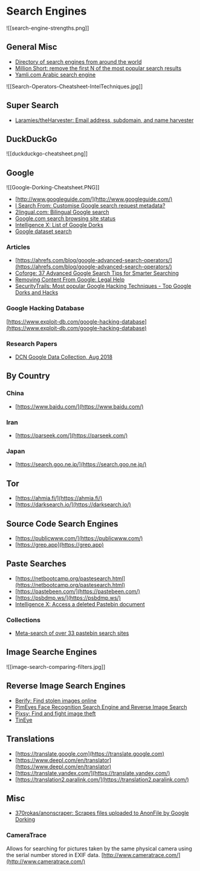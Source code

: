 # Search Engines
![[search-engine-strengths.png]]

## General Misc
* [Directory of search engines from around the world](https://www.searchenginelinks.co.uk/)
* [Million Short: remove the first N of the most popular search results](https://millionshort.com/)
* [Yamli.com Arabic search engine](https://www.yamli.com/)

![[Search-Operators-Cheatsheet-IntelTechniques.jpg]]

## Super Search
* [Laramies/theHarvester: Email address, subdomain, and name harvester](https://github.com/laramies/theHarvester)

## DuckDuckGo
![[duckduckgo-cheatsheet.png]]

## Google
![[Google-Dorking-Cheatsheet.PNG]]

* [http://www.googleguide.com/](http://www.googleguide.com/)
* [I Search From: Customise Google search request metadata?](http://isearchfrom.com/)
* [2lingual.com: Bilingual Google search](https://2lingual.com/)
* [Google.com search browsing site status](https://transparencyreport.google.com/safe-browsing/search)
* [Intelligence X: List of Google Dorks](https://intelx.io/dorks)
* [Google dataset search](https://datasetsearch.research.google.com/)

### Articles
* [https://ahrefs.com/blog/google-advanced-search-operators/](https://ahrefs.com/blog/google-advanced-search-operators/)
* [Coforge: 37 Advanced Google Search Tips for Smarter Searching](https://web.archive.org/web/20210430171224/https://www.coforge.com/blog/advanced-google-search-tips)
* [Removing Content From Google: Legal Help](https://support.google.com/legal/troubleshooter/1114905)
* [SecurityTrails: Most popular Google Hacking Techniques - Top Google Dorks and Hacks](https://securitytrails.com/blog/google-hacking-techniques)

### Google Hacking Database
[https://www.exploit-db.com/google-hacking-database](https://www.exploit-db.com/google-hacking-database)

### Research Papers
* [DCN Google Data Collection, Aug 2018](https://digitalcontentnext.org/wp-content/uploads/2018/08/DCN-Google-Data-Collection-Paper.pdf)

## By Country
### China
* [https://www.baidu.com/](https://www.baidu.com/)

### Iran
* [https://parseek.com/](https://parseek.com/)

### Japan
* [https://search.goo.ne.jp/](https://search.goo.ne.jp/)

## Tor
* [https://ahmia.fi/](https://ahmia.fi/)
* [https://darksearch.io/](https://darksearch.io/)

## Source Code Search Engines
* [https://publicwww.com/](https://publicwww.com/)
* [https://grep.app](https://grep.app)

## Paste Searches
* [https://netbootcamp.org/pastesearch.html](https://netbootcamp.org/pastesearch.html)
* [https://pastebeen.com/](https://pastebeen.com/)
* [https://psbdmp.ws/](https://psbdmp.ws/)
* [Intelligence X: Access a deleted Pastebin document](https://intelx.io/dorks)

### Collections
* [Meta-search of over 33 pastebin search sites](https://pastebin.ga/)

## Image Searche Engines
![[image-search-comparing-filters.jpg]]

## Reverse Image Search Engines
* [Berify: Find stolen images online](https://berify.com/)
* [PimEyes Face Recognition Search Engine and Reverse Image Search](https://pimeyes.com/en)
* [Pixsy: Find and fight image theft](https://www.pixsy.com/)
* [TinEye](https://tineye.com/)

## Translations
* [https://translate.google.com](https://translate.google.com)
* [https://www.deepl.com/en/translator](https://www.deepl.com/en/translator)
* [https://translate.yandex.com/](https://translate.yandex.com/)
* [https://translation2.paralink.com/](https://translation2.paralink.com/)

## Misc
* [370rokas/anonscraper: Scrapes files uploaded to AnonFile by Google Dorking](https://github.com/370rokas/anonscraper)

### CameraTrace
Allows for searching for pictures taken by the same physical camera using the serial number stored in EXIF data.
[http://www.cameratrace.com/](http://www.cameratrace.com/)